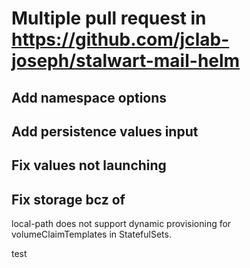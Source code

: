 # Multiple  pull request in https://github.com/jclab-joseph/stalwart-mail-helm

## Add namespace options

## Add persistence values input

## Fix values not launching

## Fix storage bcz of
local-path does not support dynamic provisioning for volumeClaimTemplates in StatefulSets.


test
